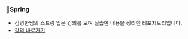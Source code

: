 ### 🐢Spring
- 김영한님의 스프링 입문 강의를 보며 실습한 내용을 정리한 레포지토리입니다.
- [강의 바로가기](https://www.inflearn.com/course/%EC%8A%A4%ED%94%84%EB%A7%81-%EC%9E%85%EB%AC%B8-%EC%8A%A4%ED%94%84%EB%A7%81%EB%B6%80%ED%8A%B8)
